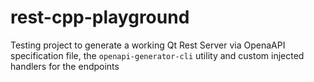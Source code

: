 # rest-cpp-playground

Testing project to generate a working Qt Rest Server via OpenaAPI specification file, the `openapi-generator-cli` utility and custom injected handlers for the endpoints 

